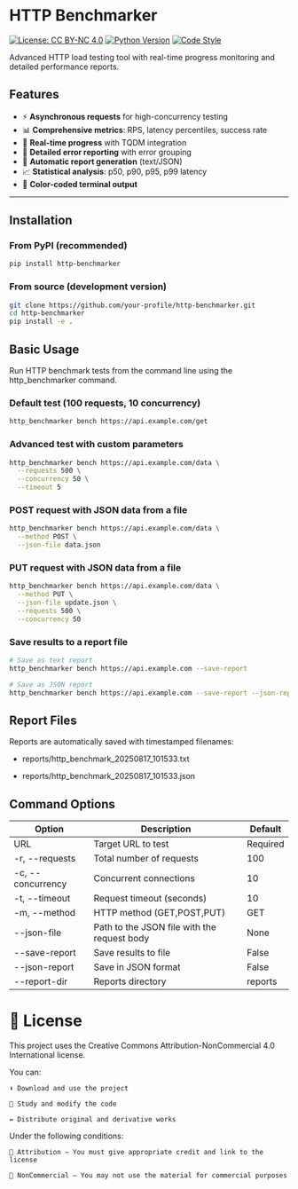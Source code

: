 # HTTP Benchmarker

[![License: CC BY-NC 4.0](https://img.shields.io/badge/License-CC_BY--NC_4.0-lightgrey.svg)](https://creativecommons.org/licenses/by-nc/4.0/)
[![Python Version](https://img.shields.io/badge/python-3.10%2B-blue)](https://www.python.org/downloads/)
[![Code Style](https://img.shields.io/badge/code%20style-black-000000.svg)](https://github.com/psf/black)

Advanced HTTP load testing tool with real-time progress monitoring and detailed performance reports.

## Features

- ⚡ **Asynchronous requests** for high-concurrency testing  
- 📊 **Comprehensive metrics**: RPS, latency percentiles, success rate  
- 🚀 **Real-time progress** with TQDM integration  
- 📝 **Detailed error reporting** with error grouping  
- 💾 **Automatic report generation** (text/JSON)  
- 📈 **Statistical analysis**: p50, p90, p95, p99 latency  
- 🎨 **Color-coded terminal output**

---

## Installation

### From PyPI (recommended)

```bash
pip install http-benchmarker
```

### From source (development version)

```bash
git clone https://github.com/your-profile/http-benchmarker.git
cd http-benchmarker
pip install -e .
```

## Basic Usage

Run HTTP benchmark tests from the command line using the http_benchmarker command.

### Default test (100 requests, 10 concurrency)

```bash
http_benchmarker bench https://api.example.com/get
```

### Advanced test with custom parameters

```bash
http_benchmarker bench https://api.example.com/data \
  --requests 500 \
  --concurrency 50 \
  --timeout 5
```

### POST request with JSON data from a file

```bash
http_benchmarker bench https://api.example.com/data \
  --method POST \
  --json-file data.json
```

### PUT request with JSON data from a file

```bash
http_benchmarker bench https://api.example.com/data \
  --method PUT \
  --json-file update.json \
  --requests 500 \
  --concurrency 50
```

### Save results to a report file

```bash
# Save as text report
http_benchmarker bench https://api.example.com --save-report

# Save as JSON report
http_benchmarker bench https://api.example.com --save-report --json-report
```

## Report Files

Reports are automatically saved with timestamped filenames:

- reports/http_benchmark_20250817_101533.txt

- reports/http_benchmark_20250817_101533.json

## Command Options

| Option             | Description                                    | Default     |
 |--------------------|-----------------------------------------------|-------------|
 | URL                | Target URL to test                            | Required    |
 | -r, --requests     | Total number of requests                      | 100         |
 | -c, --concurrency  | Concurrent connections                        | 10          |
 | -t, --timeout      | Request timeout (seconds)                     | 10          |
 | -m, --method       | HTTP method (GET,POST,PUT)                    | GET         |
 | --json-file        | Path to the JSON file with the request body   |None         |
 | --save-report      | Save results to file                          | False       |
 | --json-report      | Save in JSON format                           | False       |
 | --report-dir       | Reports directory                             | reports     |

 # 📜 License

This project uses the Creative Commons Attribution-NonCommercial 4.0 International license.

You can:

    ⬇️ Download and use the project

    📝 Study and modify the code

    ↔️ Distribute original and derivative works

Under the following conditions:

    👤 Attribution — You must give appropriate credit and link to the license

    🚫 NonCommercial — You may not use the material for commercial purposes



